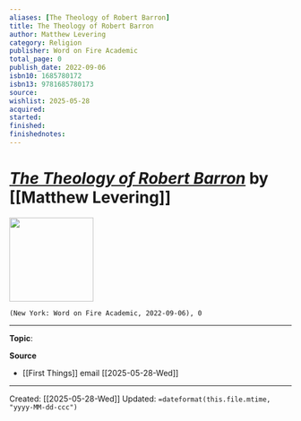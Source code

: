 ```yaml
---
aliases: [The Theology of Robert Barron]
title: The Theology of Robert Barron
author: Matthew Levering
category: Religion
publisher: Word on Fire Academic
total_page: 0
publish_date: 2022-09-06
isbn10: 1685780172
isbn13: 9781685780173
source: 
wishlist: 2025-05-28
acquired: 
started: 
finished: 
finishednotes: 
---
```

# *[The Theology of Robert Barron]()* by [[Matthew Levering]]

<img src="http://books.google.com/books/content?id=Zt24zgEACAAJ&printsec=frontcover&img=1&zoom=1&source=gbs_api" width=150>

`(New York: Word on Fire Academic, 2022-09-06), 0`



--- 
**Topic**: 

**Source**
- [[First Things]] email [[2025-05-28-Wed]]
 ---
Created: [[2025-05-28-Wed]]
Updated: `=dateformat(this.file.mtime, "yyyy-MM-dd-ccc")`